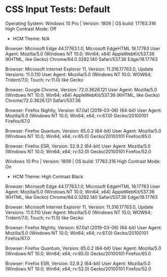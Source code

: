 # CSS Input Tests: Default

Operating System:
Windows 10 Pro | Version: 1809 | OS build: 17763.316
High Contrast Mode: Off
 - HCM Theme: N/A

Browser:
Microsoft Edge 44.17763.1.0, Microsoft EdgeHTML 18.17763
User Agent: Mozilla/5.0 (Windows NT 10.0; Win64; x64) AppleWebKit/537.36 (KHTML, like Gecko) Chrome/64.0.3282.140 Safari/537.36 Edge/18.17763

Browser:
Microsoft Internet Explorer 11, Version: 11.316.17763.0, Update Versions: 11.0.110
User Agent: Mozilla/5.0 (Windows NT 10.0; WOW64; Trident/7.0; Touch; rv:11.0) like Gecko

Browser:
Google Chrome, Version: 72.0.3626.121
User Agent: Mozilla/5.0 (Windows NT 10.0; Win64; x64) AppleWebKit/537.36 (KHTML, like Gecko) Chrome/72.0.3626.121 Safari/537.36

Browser: Firefox Nightly, Version: 67.0a1 (2019-03-06) (64-bit)
User Agent: Mozilla/5.0 (Windows NT 10.0; Win64; x64; rv:67.0) Gecko/20100101 Firefox/67.0

Browser: Firefox Quantum, Version: 65.0.2 (64-bit)
User Agent: Mozilla/5.0 (Windows NT 10.0; Win64; x64; rv:65.0) Gecko/20100101 Firefox/65.0

Browser: Firefox ESR, Version: 52.9.2 (64-bit)
User Agent: Mozilla/5.0 (Windows NT 10.0; Win64; x64; rv:52.0) Gecko/20100101 Firefox/52.0

Windows 10 Pro | Version: 1809 | OS build: 17763.316
High Contrast Mode: On
 - HCM Theme: High Contrast Black

Browser:
Microsoft Edge 44.17763.1.0, Microsoft EdgeHTML 18.17763
User Agent: Mozilla/5.0 (Windows NT 10.0; Win64; x64) AppleWebKit/537.36 (KHTML, like Gecko) Chrome/64.0.3282.140 Safari/537.36 Edge/18.17763

Browser:
Microsoft Internet Explorer 11, Version: 11.316.17763.0, Update Versions: 11.0.110
User Agent: Mozilla/5.0 (Windows NT 10.0; WOW64; Trident/7.0; Touch; rv:11.0) like Gecko

Browser: Firefox Nightly, Version: 67.0a1 (2019-03-06) (64-bit)
User Agent: Mozilla/5.0 (Windows NT 10.0; Win64; x64; rv:67.0) Gecko/20100101 Firefox/67.0

Browser: Firefox Quantum, Version: 65.0.2 (64-bit)
User Agent: Mozilla/5.0 (Windows NT 10.0; Win64; x64; rv:65.0) Gecko/20100101 Firefox/65.0

Browser: Firefox ESR, Version: 52.9.2 (64-bit)
User Agent: Mozilla/5.0 (Windows NT 10.0; Win64; x64; rv:52.0) Gecko/20100101 Firefox/52.0